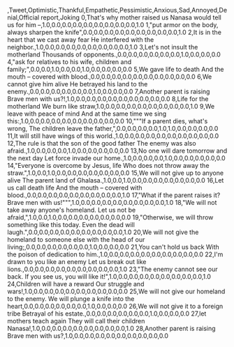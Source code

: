 ,Tweet,Optimistic,Thankful,Empathetic,Pessimistic,Anxious,Sad,Annoyed,Denial,Official report,Joking
0,That's why mother raised us Nanasa would tell us for him –,1.0,0.0,0.0,0.0,0.0,0.0,0.0,0.0,0.0,1.0
1,"put armor on the body, always sharpen the knife",0.0,0.0,0.0,0.0,0.0,0.0,0.0,0.0,0.0,1.0
2,It is in the heart that we cast away fear He interfered with the neighbor.,1.0,0.0,0.0,0.0,0.0,0.0,0.0,0.0,0.0,1.0
3,Let's not insult the motherland Thousands of opponents.,0.0,0.0,0.0,0.0,0.0,0.0,1.0,0.0,0.0,0.0
4,"ask for relatives to his wife, children and family;",0.0,0.0,1.0,0.0,0.0,1.0,0.0,0.0,0.0,0.0
5,We gave life to death And the mouth – covered with blood.,0.0,0.0,0.0,0.0,0.0,0.0,0.0,0.0,0.0,0.0
6,We cannot give him alive He betrayed his land to the enemy.,0.0,0.0,0.0,0.0,0.0,0.0,1.0,0.0,0.0,0.0
7,Another parent is raising Brave men with us?!,1.0,0.0,0.0,0.0,0.0,0.0,0.0,0.0,0.0,0.0
8,Life for the motherland We burn like straw,1.0,0.0,0.0,0.0,0.0,0.0,0.0,0.0,0.0,1.0
9,We leave with peace of mind And at the same time we sing this:,1.0,0.0,0.0,0.0,0.0,0.0,0.0,0.0,0.0,0.0
10,"""If a parent dies, what's wrong, The children leave the father,",0.0,0.0,0.0,0.0,1.0,1.0,0.0,0.0,0.0,0.0
11,It will still have wings of this world.,1.0,0.0,0.0,0.0,0.0,0.0,0.0,0.0,0.0,0.0
12,The rule is that the son of the good father The enemy was also afraid.,1.0,0.0,0.0,0.0,1.0,0.0,0.0,0.0,0.0,0.0
13,No one will dare tomorrow and the next day Let force invade our home.,1.0,0.0,0.0,0.0,1.0,0.0,0.0,0.0,0.0,0.0
14,"Everyone is overcome by Jesus, life Who does not throw away the straw.",1.0,0.0,1.0,0.0,0.0,0.0,0.0,0.0,0.0,0.0
15,We will not give up to anyone alive The parent land of Ghalasa.,1.0,0.0,1.0,0.0,0.0,0.0,0.0,0.0,0.0,0.0
16,Let us call death life And the mouth – covered with blood.,0.0,0.0,0.0,0.0,0.0,0.0,0.0,0.0,0.0,1.0
17,"What if the parent raises it? Brave men with us!""",1.0,0.0,0.0,0.0,0.0,0.0,0.0,0.0,0.0,1.0
18,"We will not take away anyone's homeland. Let us not be afraid,",1.0,0.0,1.0,0.0,0.0,0.0,0.0,0.0,0.0,0.0
19,"Otherwise, we will throw something like this today. Even the dead will laugh.",0.0,0.0,0.0,0.0,0.0,0.0,0.0,0.0,0.0,1.0
20,We will not give the homeland to someone else with the head of our living;,0.0,0.0,0.0,0.0,0.0,0.0,1.0,0.0,0.0,0.0
21,You can't hold us back With the poison of dedication to him.,1.0,0.0,0.0,0.0,0.0,0.0,0.0,0.0,0.0,0.0
22,I'm drawn to you like an enemy Let us break out like lions.,0.0,0.0,0.0,0.0,0.0,0.0,0.0,0.0,0.0,1.0
23,"The enemy cannot see our back. If you see us, you will like it!",1.0,0.0,0.0,0.0,0.0,0.0,0.0,0.0,0.0,1.0
24,Children will have a reward Our struggle and wars!,1.0,0.0,0.0,0.0,0.0,0.0,0.0,0.0,0.0,0.0
25,We will not give our homeland to the enemy. We will plunge a knife into the heart,0.0,0.0,0.0,0.0,0.0,0.0,1.0,0.0,0.0,0.0
26,We will not give it to a foreign tribe Betrayal of his estate.,0.0,0.0,0.0,0.0,0.0,0.0,1.0,0.0,0.0,0.0
27,let mothers teach again They will call their children Nanasa!,1.0,0.0,0.0,0.0,0.0,0.0,0.0,0.0,0.0,1.0
28,Another parent is raising Brave men with us?,1.0,0.0,0.0,0.0,0.0,0.0,0.0,0.0,0.0,0.0
